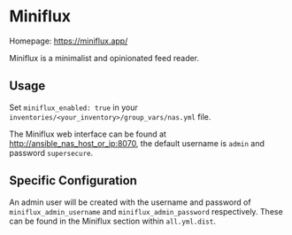 # Miniflux

Homepage: <https://miniflux.app/>

Miniflux is a minimalist and opinionated feed reader.

## Usage

Set `miniflux_enabled: true` in your `inventories/<your_inventory>/group_vars/nas.yml` file.

The Miniflux web interface can be found at <http://ansible_nas_host_or_ip:8070>, the default username is `admin` and password `supersecure`.

## Specific Configuration

An admin user will be created with the username and password of `miniflux_admin_username` and `miniflux_admin_password` respectively. These can be found in the Miniflux section within `all.yml.dist`.
